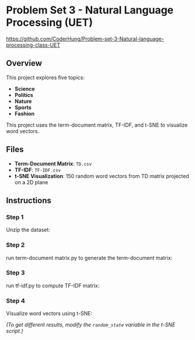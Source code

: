 # Problem Set 3 - Natural Language Processing (UET)
https://github.com/CoderHung/Problem-set-3-Natural-language-processing-class-UET
## Overview

This project explores five topics:
- **Science**
- **Politics**
- **Nature**
- **Sports**
- **Fashion**

This project uses the term-document matrix, TF-IDF, and t-SNE to visualize word vectors.

## Files

- **Term-Document Matrix**: `TD.csv`
- **TF-IDF**: `TF-IDF.csv`
- **t-SNE Visualization**: 150 random word vectors from TD matrix projected on a 2D plane

## Instructions

### Step 1
Unzip the dataset:


### Step 2
run term-document matrix.py to generate the term-document matrix:

### Step 3
run tf-idf.py to compute TF-IDF matrix:


### Step 4
Visualize word vectors using t-SNE:

*(To get different results, modify the `random_state` variable in the t-SNE script.)*
